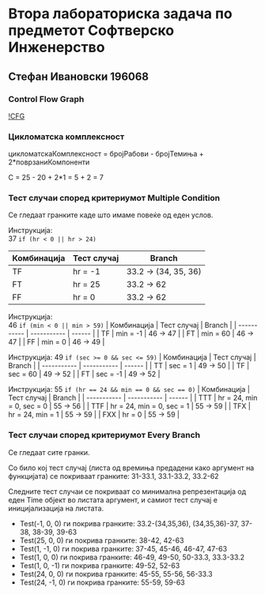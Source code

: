 # Втора лабораториска задача по предметот Софтверско Инженерство

## Стефан Ивановски 196068

### Control Flow Graph
[!CFG](LINKHERE)

### Цикломатска комплексност
цикломатскаКомплексност = бројРабови - бројТемиња + 2*поврзаниКомпоненти

C = 25 - 20 + 2*1 = 5 + 2 = 7

### Тест случаи според критериумот Multiple Condition

Се гледаат гранките каде што имаме повеќе од еден услов.

Инструкција:  
37 `if (hr < 0 || hr > 24)`

| Комбинација | Тест случај | Branch |
| ----------- | ----------- | ------ |
| TF | hr = -1 | 33.2 -> (34, 35, 36) |
| FT | hr = 25 | 33.2 -> 62 |  
| FF | hr = 0 | 33.2 -> 62 |  

Инструкција:  
46 `if (min < 0 || min > 59)`
| Комбинација | Тест случај | Branch |
| ----------- | ----------- | ------ |
| TF | min = -1 | 46 -> 47 |
| FT | min = 60 | 46 -> 47 |
| FF | min = 0 | 46 -> 49 |

Инструкција:
49 `if (sec >= 0 && sec <= 59)`
| Комбинација | Тест случај | Branch |
| ----------- | ----------- | ------ |
| TT | sec = 1 | 49 -> 50 |
| TF | sec = 60 | 49 -> 52 |
| FT | sec = -1 | 49 -> 52 |

Инструкција:
55 `if (hr == 24 && min == 0 && sec == 0)`
| Комбинација | Тест случај | Branch |
| ----------- | ----------- | ------ |
| TTT | hr = 24, min = 0, sec = 0 | 55 -> 56 |
| TTF | hr = 24, min = 0, sec = 1 | 55 -> 59 |
| TFX | hr = 24, min = 1 | 55 -> 59 |
| FXX | hr = 0 | 55 -> 59 |

### Тест случаи според критериумот Every Branch

Се гледаат сите гранки. 

Со било кој тест случај (листа од времиња предадени како аргумент на функцијата) се покриваат гранките: 31-33.1, 33.1-33.2, 33.2-62

Следните тест случаи се покриваат со минимална репрезентација од еден Time објект во листата аргумент, и самиот тест случај е иницијализација на листата.

- Test(-1, 0, 0) ги покрива гранките: 33.2-(34,35,36), (34,35,36)-37, 37-38, 38-39, 39-63
- Test(25, 0, 0) ги покрива гранките: 38-42, 42-63
- Test(1, -1, 0) ги покрива гранките: 37-45, 45-46, 46-47, 47-63
- Test(1, 0, 0) ги покрива гранките: 46-49, 49-50, 50-33.3, 33.3-33.2
- Test(1, 0, -1) ги покрива гранките: 49-52, 52-63
- Test(24, 0, 0) ги покрива гранките: 45-55, 55-56, 56-33.3
- Test(24, -1, 0) ги покрива гранките: 55-59, 59-63 

### 